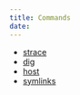 ```yaml
---
title: Commands
date:
---
```


* [strace](20210316112435-strace.md)
* [dig](20210428070605-dig.md)
* [host](20210428070842-host.md)
* [symlinks](20210430112936-symlinks.md)
